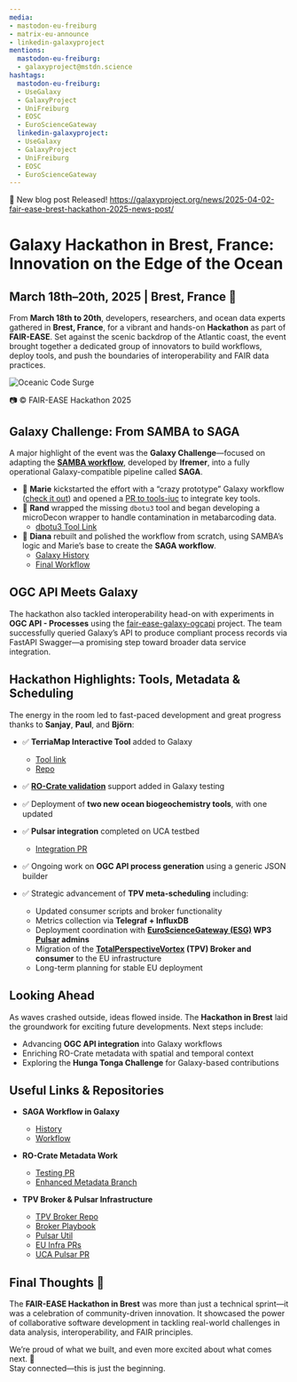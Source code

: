 ```yaml
---
media:
- mastodon-eu-freiburg
- matrix-eu-announce
- linkedin-galaxyproject
mentions:
  mastodon-eu-freiburg:
  - galaxyproject@mstdn.science
hashtags:
  mastodon-eu-freiburg:
  - UseGalaxy
  - GalaxyProject
  - UniFreiburg
  - EOSC
  - EuroScienceGateway
  linkedin-galaxyproject:
  - UseGalaxy
  - GalaxyProject
  - UniFreiburg
  - EOSC
  - EuroScienceGateway
---
```

📝 New blog post Released!
https://galaxyproject.org/news/2025-04-02-fair-ease-brest-hackathon-2025-news-post/

Galaxy Hackathon in Brest, France: Innovation on the Edge of the Ocean
======================================================================

March 18th–20th, 2025 | Brest, France 🌊
---------------------------------------

From **March 18th to 20th**, developers, researchers, and ocean data experts gathered in **Brest, France**, for a vibrant and hands-on **Hackathon** as part of **FAIR-EASE**. Set against the scenic backdrop of the Atlantic coast, the event brought together a dedicated group of innovators to build workflows, deploy tools, and push the boundaries of interoperability and FAIR data practices.

![Oceanic Code Surge](https://galaxyproject.org/news/2025-04-02-fair-ease-brest-hackathon-2025-news-post/Hackathon-Brest-2025-NTO.jpg)

📷 © FAIR-EASE Hackathon 2025

Galaxy Challenge: From SAMBA to SAGA
------------------------------------

A major highlight of the event was the **Galaxy Challenge**—focused on adapting the **[SAMBA workflow](https://gitlab.ifremer.fr/bioinfo/workflows/samba)**, developed by **Ifremer**, into a fully operational Galaxy-compatible pipeline called **SAGA**.

* 🌟 **Marie** kickstarted the effort with a “crazy prototype” Galaxy workflow ([check it out](https://usegalaxy.eu/u/marie.josse/w/unnamed-workflow)) and opened a [PR to tools-iuc](https://github.com/ifremer-bioinformatics/tools-iuc/pull/1) to integrate key tools.
* 🧪 **Rand** wrapped the missing `dbotu3` tool and began developing a microDecon wrapper to handle contamination in metabarcoding data.
  + [dbotu3 Tool Link](https://usegalaxy.eu/root?tool_id=toolshed.g2.bx.psu.edu/repos/bgruening/qiime2_dbotu_q2/qiime2_dbotu_q2/2022.11.1+galaxy0)
* 🔧 **Diana** rebuilt and polished the workflow from scratch, using SAMBA’s logic and Marie’s base to create the **SAGA workflow**.
  + [Galaxy History](https://usegalaxy.eu/u/dianitachj24/h/wf-saga)
  + [Final Workflow](https://usegalaxy.eu/u/dianitachj24/w/workflow-constructed-from-history-wf-saga)

OGC API Meets Galaxy
--------------------

The hackathon also tackled interoperability head-on with experiments in **OGC API - Processes** using the [fair-ease-galaxy-ogcapi](https://github.com/dmeaux/fair-ease-galaxy-ogcapi) project. The team successfully queried Galaxy’s API to produce compliant process records via FastAPI Swagger—a promising step toward broader data service integration.

Hackathon Highlights: Tools, Metadata & Scheduling
--------------------------------------------------

The energy in the room led to fast-paced development and great progress thanks to **Sanjay**, **Paul**, and **Björn**:

* ✅ **TerriaMap Interactive Tool** added to Galaxy

  + [Tool link](https://usegalaxy.eu/root?tool_id=interactive_tool_terriamap)
  + [Repo](https://github.com/usegalaxy-eu/galaxy/tree/release_24.2_europe/tools/interactive/terriamap)
* ✅ **[RO-Crate validation](https://rocrate-validator.readthedocs.io/en/stable/)** support added in Galaxy testing
* ✅ Deployment of **two new ocean biogeochemistry tools**, with one updated
* ✅ **Pulsar integration** completed on UCA testbed

  + [Integration PR](https://github.com/usegalaxy-eu/infrastructure-playbook/pull/1447)
* ✅ Ongoing work on **OGC API process generation** using a generic JSON builder
* ✅ Strategic advancement of **TPV meta-scheduling** including:

  + Updated consumer scripts and broker functionality
  + Metrics collection via **Telegraf + InfluxDB**
  + Deployment coordination with **[EuroScienceGateway (ESG)](https://galaxyproject.org/projects/esg/) WP3 [Pulsar](https://galaxyproject.org/cloudman/services/pulsar/) admins**
  + Migration of the **[TotalPerspectiveVortex](https://total-perspective-vortex.readthedocs.io/en/latest/) (TPV) Broker and consumer** to the EU infrastructure
  + Long-term planning for stable EU deployment

Looking Ahead
-------------

As waves crashed outside, ideas flowed inside. The **Hackathon in Brest** laid the groundwork for exciting future developments. Next steps include:

* Advancing **OGC API integration** into Galaxy workflows
* Enriching RO-Crate metadata with spatial and temporal context
* Exploring the **Hunga Tonga Challenge** for Galaxy-based contributions

Useful Links & Repositories
---------------------------

* **SAGA Workflow in Galaxy**

  + [History](https://usegalaxy.eu/u/dianitachj24/h/wf-saga)
  + [Workflow](https://usegalaxy.eu/u/dianitachj24/w/workflow-constructed-from-history-wf-saga)
* **RO-Crate Metadata Work**

  + [Testing PR](https://github.com/galaxyproject/galaxy/pull/19846)
  + [Enhanced Metadata Branch](https://github.com/ResearchObject/galaxy/tree/more-rocrate-metadata)
* **TPV Broker & Pulsar Infrastructure**

  + [TPV Broker Repo](https://github.com/usegalaxy-eu/tpv-broker)
  + [Broker Playbook](https://github.com/usegalaxy-eu/ansible-tpv-broker)
  + [Pulsar Util](https://github.com/usegalaxy-eu/ansible-pulsar-util)
  + [EU Infra PRs](https://github.com/usegalaxy-eu/infrastructure-playbook/pull/1446)
  + [UCA Pulsar PR](https://github.com/usegalaxy-eu/infrastructure-playbook/pull/1447)

Final Thoughts 💬
----------------

The **FAIR-EASE Hackathon in Brest** was more than just a technical sprint—it was a celebration of community-driven innovation. It showcased the power of collaborative software development in tackling real-world challenges in data analysis, interoperability, and FAIR principles.

We’re proud of what we built, and even more excited about what comes next. 🚀  
Stay connected—this is just the beginning.